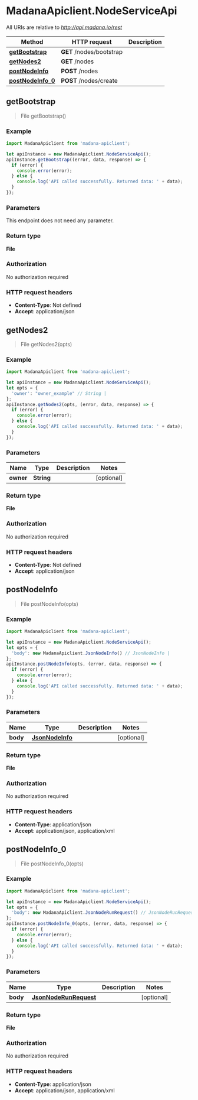 # MadanaApiclient.NodeServiceApi

All URIs are relative to *http://api.madana.io/rest*

Method | HTTP request | Description
------------- | ------------- | -------------
[**getBootstrap**](NodeServiceApi.md#getBootstrap) | **GET** /nodes/bootstrap | 
[**getNodes2**](NodeServiceApi.md#getNodes2) | **GET** /nodes | 
[**postNodeInfo**](NodeServiceApi.md#postNodeInfo) | **POST** /nodes | 
[**postNodeInfo_0**](NodeServiceApi.md#postNodeInfo_0) | **POST** /nodes/create | 



## getBootstrap

> File getBootstrap()



### Example

```javascript
import MadanaApiclient from 'madana-apiclient';

let apiInstance = new MadanaApiclient.NodeServiceApi();
apiInstance.getBootstrap((error, data, response) => {
  if (error) {
    console.error(error);
  } else {
    console.log('API called successfully. Returned data: ' + data);
  }
});
```

### Parameters

This endpoint does not need any parameter.

### Return type

**File**

### Authorization

No authorization required

### HTTP request headers

- **Content-Type**: Not defined
- **Accept**: application/json


## getNodes2

> File getNodes2(opts)



### Example

```javascript
import MadanaApiclient from 'madana-apiclient';

let apiInstance = new MadanaApiclient.NodeServiceApi();
let opts = {
  'owner': "owner_example" // String | 
};
apiInstance.getNodes2(opts, (error, data, response) => {
  if (error) {
    console.error(error);
  } else {
    console.log('API called successfully. Returned data: ' + data);
  }
});
```

### Parameters


Name | Type | Description  | Notes
------------- | ------------- | ------------- | -------------
 **owner** | **String**|  | [optional] 

### Return type

**File**

### Authorization

No authorization required

### HTTP request headers

- **Content-Type**: Not defined
- **Accept**: application/json


## postNodeInfo

> File postNodeInfo(opts)



### Example

```javascript
import MadanaApiclient from 'madana-apiclient';

let apiInstance = new MadanaApiclient.NodeServiceApi();
let opts = {
  'body': new MadanaApiclient.JsonNodeInfo() // JsonNodeInfo | 
};
apiInstance.postNodeInfo(opts, (error, data, response) => {
  if (error) {
    console.error(error);
  } else {
    console.log('API called successfully. Returned data: ' + data);
  }
});
```

### Parameters


Name | Type | Description  | Notes
------------- | ------------- | ------------- | -------------
 **body** | [**JsonNodeInfo**](JsonNodeInfo.md)|  | [optional] 

### Return type

**File**

### Authorization

No authorization required

### HTTP request headers

- **Content-Type**: application/json
- **Accept**: application/json, application/xml


## postNodeInfo_0

> File postNodeInfo_0(opts)



### Example

```javascript
import MadanaApiclient from 'madana-apiclient';

let apiInstance = new MadanaApiclient.NodeServiceApi();
let opts = {
  'body': new MadanaApiclient.JsonNodeRunRequest() // JsonNodeRunRequest | 
};
apiInstance.postNodeInfo_0(opts, (error, data, response) => {
  if (error) {
    console.error(error);
  } else {
    console.log('API called successfully. Returned data: ' + data);
  }
});
```

### Parameters


Name | Type | Description  | Notes
------------- | ------------- | ------------- | -------------
 **body** | [**JsonNodeRunRequest**](JsonNodeRunRequest.md)|  | [optional] 

### Return type

**File**

### Authorization

No authorization required

### HTTP request headers

- **Content-Type**: application/json
- **Accept**: application/json, application/xml

